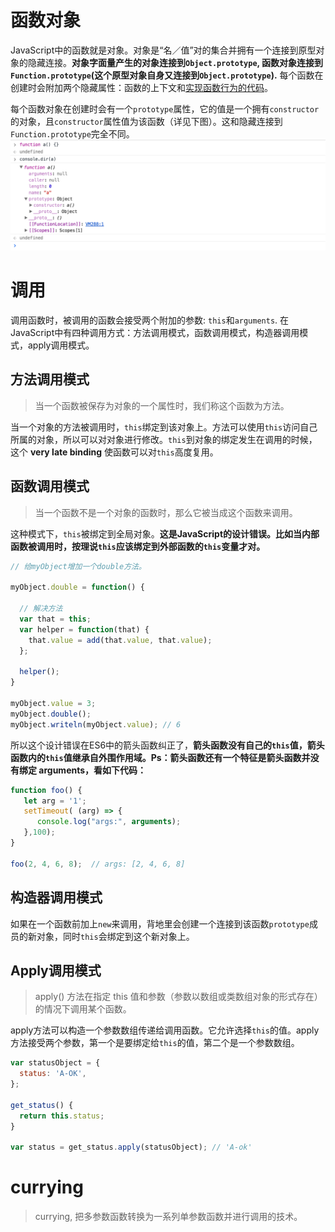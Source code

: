 # 函数对象
JavaScript中的函数就是对象。对象是“名／值”对的集合并拥有一个连接到原型对象的隐藏连接。**对象字面量产生的对象连接到`Object.prototype`, 函数对象连接到`Function.prototype`(这个原型对象自身又连接到`Object.prototype`).** 每个函数在创建时会附加两个隐藏属性：函数的上下文和[实现函数行为的代码](https://www.ecma-international.org/ecma-262/5.1/#sec-13.2)。

每个函数对象在创建时会有一个`prototype`属性，它的值是一个拥有`constructor`的对象，且`constructor`属性值为该函数（详见下图）。这和隐藏连接到`Function.prototype`完全不同。
![函数对象](images/函数对象.png)

# 调用
调用函数时，被调用的函数会接受两个附加的参数: `this`和`arguments`. 在JavaScript中有四种调用方式：方法调用模式，函数调用模式，构造器调用模式，apply调用模式。

## 方法调用模式
> 当一个函数被保存为对象的一个属性时，我们称这个函数为方法。

当一个对象的方法被调用时，`this`绑定到该对象上。方法可以使用`this`访问自己所属的对象，所以可以对对象进行修改。`this`到对象的绑定发生在调用的时候，这个 **very late binding** 使函数可以对`this`高度复用。

## 函数调用模式
> 当一个函数不是一个对象的函数时，那么它被当成这个函数来调用。

这种模式下，`this`被绑定到全局对象。**这是JavaScript的设计错误。比如当内部函数被调用时，按理说`this`应该绑定到外部函数的`this`变量才对。**

```js
// 给myObject增加一个double方法。

myObject.double = function() {

  // 解决方法
  var that = this;
  var helper = function(that) {
    that.value = add(that.value, that.value);
  };
  
  helper();
}

myObject.value = 3;
myObject.double();
myObject.writeln(myObject.value); // 6
```
所以这个设计错误在ES6中的箭头函数纠正了，**箭头函数没有自己的`this`值，箭头函数内的`this`值继承自外围作用域。Ps：箭头函数还有一个特征是箭头函数并没有绑定 arguments，看如下代码：**

```js
function foo() {
   let arg = '1';
   setTimeout( (arg) => {
      console.log("args:", arguments);
   },100);
}

foo(2, 4, 6, 8);  // args: [2, 4, 6, 8]
```

## 构造器调用模式

如果在一个函数前加上`new`来调用，背地里会创建一个连接到该函数`prototype`成员的新对象，同时`this`会绑定到这个新对象上。

## Apply调用模式
> apply() 方法在指定 this 值和参数（参数以数组或类数组对象的形式存在）的情况下调用某个函数。

apply方法可以构造一个参数数组传递给调用函数。它允许选择`this`的值。apply方法接受两个参数，第一个是要绑定给`this`的值，第二个是一个参数数组。

```js
var statusObject = {
  status: 'A-OK',
};

get_status() {
  return this.status;
}

var status = get_status.apply(statusObject); // 'A-ok'
```

# currying
> currying, 把多参数函数转换为一系列单参数函数并进行调用的技术。


